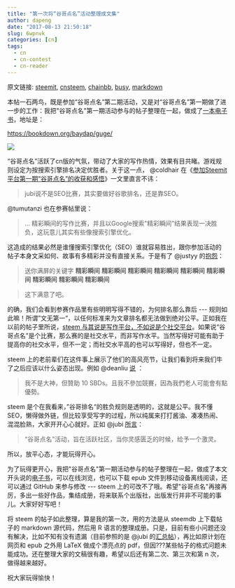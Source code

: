 ```yaml
---
title: "第一次将“谷哥点名”活动整理成文集"
author: dapeng
date: "2017-08-13 21:50:18"
slug: 6wpnvk
categories: [cn]
tags: 
  - cn
  - cn-contest
  - cn-reader
---
```


原文链接: [steemit](https://steemit.com/cn/@dapeng/6wpnvk), [cnsteem](https://cnsteem.com/cn/@dapeng/6wpnvk), [chainbb](https://chainbb.com/cn/@dapeng/6wpnvk), [busy](https://busy.org/cn/@dapeng/6wpnvk), [markdown](https://raw.githubusercontent.com/pzhaonet/steem_mirror/master/content/post/6wpnvk.md)

本帖一石两鸟，既是参加“谷哥点名”第二期活动，又是对“谷哥点名”第一期做了进一步的工作：我把"谷哥点名"第一期活动参与的帖子整理在一起，做成了[一本电子书](https://bookdown.org/baydap/guge/)，地址是：


https://bookdown.org/baydap/guge/


![](http://smartmobilestudio.com/wp-content/uploads/2012/06/leather-book-preview.png)


“谷哥点名”活跃了cn版的气氛，带动了大家的写作热情，效果有目共睹。游戏规则设定为按搜索引擎排名决定优胜者。关于这一点， @coldhair 在《[参加Steemit平台第一期“谷哥点名”的收获和感悟](https://steemit.com/cn/@coldhair/29mdru-steemit)》一文里直言不讳：


> jubi说不是SEO比赛，其实要做好谷歌排名，还是靠SEO。


@tumutanzi 也在参赛帖里说：


> ... 精彩瞬间的写作比赛，并且以Google搜索"精彩瞬间”结果表现一决胜负，这玩意儿其实有些像搜索引擎优化。


这造成的结果必然是谁懂搜索引擎优化（SEO）谁就容易胜出，跟你参加活动的帖子本身文采如何、故事有多精彩并没有直接关系。于是有了 @justyy 的[抱怨](https://steemit.com/cn/@tumutanzi/7enuof#@justyy/re-tumutanzi-7enuof-20170807t085042987z)：


> 送你满屏的关键字 **精彩瞬间** **精彩瞬间** **精彩瞬间** **精彩瞬间** **精彩瞬间** **精彩瞬间** **精彩瞬间** **精彩瞬间** **精彩瞬间**


> 这下满意了吧。


的确，我们会看到参赛作品里有些明明写得不错的，为何排名那么靠后 --- 规则如此嘛！所谓”文无第一“，以任何标准来为文章排名都无法做到绝对公平。正如我在以前的帖子里所说，[steem 与其说是写作平台，不如说是个社交平台](https://steemit.com/cn/@dapeng/steemit-two-weeks-on-steemit-rather-a-social-platform-than-a-writing-tool)。如果说“谷哥点名”是个比赛，那么赛的是社交水平，而非写作水平。当然写得好可能有助于提高你的社交水平，但不一定；而社交水平高的也可以写得好，但也不一定。


steem 上的老前辈们在这件事上展示了他们的高风亮节，让我们看到将来我们牛了之后应该以什么姿态出现。例如 @deanliu [说](https://steemit.com/cn/@jubi/42wvdr#@deanliu/re-jubi-42wvdr-20170802t022212177z) ：


> 我不是大神，但贊助 10 SBDs。且我不參加競賽，因為我們老人可能會有點優勢。


steem 是个在我看来，”谷哥排名“的胜负规则是透明的，这就是公平。我不懂 SEO，懒得做外链，但比较享受写字的过程，所以纯属来打打酱油、凑凑热闹、混混脸熟，大家开开心心就好。正如 @jubi [所言](https://steemit.com/cn/@jubi/4tsdsb-and)：


> “谷哥点名”活动，旨在活跃社区，当你灵感匮乏的时候，给予一个激灵。


所以，放平心态，才能玩得开心。


为了玩得更开心，我把"谷哥点名"第一期活动参与的帖子整理在一起，做成了本文开头说的[电子书](https://bookdown.org/baydap/guge/)，可以在线浏览，也可以下载 epub 文件到移动设备离线阅读，还可以通过 GitHub 来参与修改 --- steem 上的可改不了哦。希望"谷哥点名"再接再厉，多出一些好作品，集结成册，将来联系个出版社，出版发行并非不可能的事儿。大家好好写吧！


将 steem 的帖子如此整理，算是我的第一次，用的方法是从 steemdb 上下载帖子的 markdown 源代码，然后用 R 语言的整理成册。只是，目前有些小问题还没有解决，比如不知有没有遗漏（目前参照的是 @jubi 的[汇总帖](https://steemit.com/cn/@jubi/8-9)），再比如原计划在网页和 epub 之外用 LaTeX 做成个漂亮点的 pdf，但因???某些帖子的格式问题未能成功。还在整理大家的文稿很有趣，希望以后还有第二次、第三次和第 n 次，做得越来越好。


祝大家玩得愉快！

